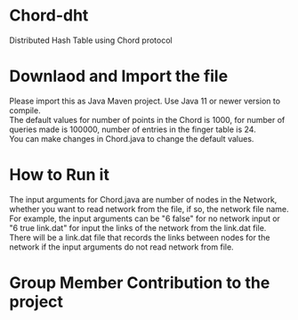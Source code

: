 # Chord-dht
Distributed Hash Table using Chord protocol

# Downlaod and Import the file
Please import this as Java Maven project. Use Java 11 or newer version to compile. 
<br>The default values for number of points in the Chord is 1000, for number of queries made is 100000, number of entries in the finger table is 24. 
<br>You can make changes in Chord.java to change the default values. 

# How to Run it
The input arguments for Chord.java are number of nodes in the Network, whether you want to read network from the file, if so, the network file name. 
<br>For example, the input arguments can be "6 false" for no network input or "6 true link.dat" for input the links of the network from the link.dat file. 
<br>There will be a link.dat file that records the links between nodes for the network if the input arguments do not read network from file. 

# Group Member Contribution to the project
